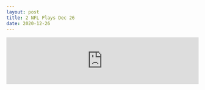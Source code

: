 ```yaml
---
layout: post
title: 2 NFL Plays Dec 26
date: 2020-12-26
---
```


<div>
  <iframe title="2 NFL Plays Dec 26" height="122" width="100%" style="border: none;" scrolling="no" data-name="pb-iframe-player" src="https://www.podbean.com/media/player/b9gwk-f5ec5b?from=pb6admin&download=1&version=1&auto=0&share=1&download=1&rtl=0&fonts=Helvetica&skin=1&pfauth=&btn-skin=107"></iframe>
</div>
